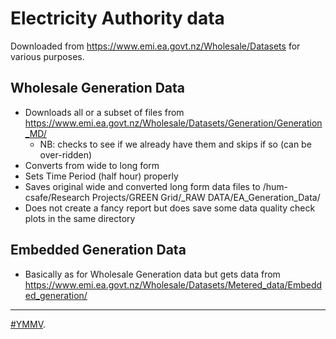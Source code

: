 # Electricity Authority data

Downloaded from https://www.emi.ea.govt.nz/Wholesale/Datasets for various purposes.

## Wholesale Generation Data

 * Downloads all or a subset of files from https://www.emi.ea.govt.nz/Wholesale/Datasets/Generation/Generation_MD/
   + NB: checks to see if we already have them and skips if so (can be over-ridden)
 * Converts from wide to long form
 * Sets Time Period (half hour) properly
 * Saves original wide and converted long form data files to /hum-csafe/Research Projects/GREEN Grid/_RAW DATA/EA_Generation_Data/
 * Does not create a fancy report but does save some data quality check plots in the same directory

## Embedded Generation Data

 * Basically as for Wholesale Generation data but gets data from https://www.emi.ea.govt.nz/Wholesale/Datasets/Metered_data/Embedded_generation/
 
----
[#YMMV](https://en.wiktionary.org/wiki/YMMV).
